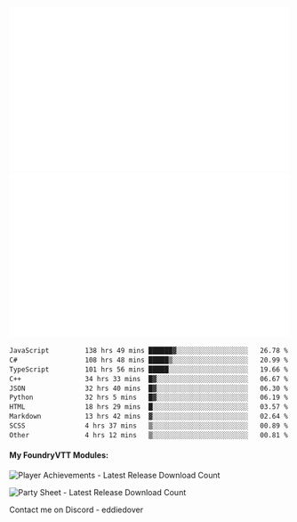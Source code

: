 
![](https://raw.githubusercontent.com/eddiedover/ghstats/master/generated/overview.svg)
![](https://raw.githubusercontent.com/eddiedover/ghstats/master/generated/languages.svg)

<!--START_SECTION:waka-->

```txt
JavaScript         138 hrs 49 mins ██████▓░░░░░░░░░░░░░░░░░░   26.78 %
C#                 108 hrs 48 mins █████▒░░░░░░░░░░░░░░░░░░░   20.99 %
TypeScript         101 hrs 56 mins █████░░░░░░░░░░░░░░░░░░░░   19.66 %
C++                34 hrs 33 mins  █▓░░░░░░░░░░░░░░░░░░░░░░░   06.67 %
JSON               32 hrs 40 mins  █▓░░░░░░░░░░░░░░░░░░░░░░░   06.30 %
Python             32 hrs 5 mins   █▓░░░░░░░░░░░░░░░░░░░░░░░   06.19 %
HTML               18 hrs 29 mins  █░░░░░░░░░░░░░░░░░░░░░░░░   03.57 %
Markdown           13 hrs 42 mins  ▓░░░░░░░░░░░░░░░░░░░░░░░░   02.64 %
SCSS               4 hrs 37 mins   ▒░░░░░░░░░░░░░░░░░░░░░░░░   00.89 %
Other              4 hrs 12 mins   ▒░░░░░░░░░░░░░░░░░░░░░░░░   00.81 %
```

<!--END_SECTION:waka-->

#### My FoundryVTT Modules:

  ![Player Achievements - Latest Release Download Count](https://img.shields.io/badge/dynamic/json?label=Player%20Achievements%20-%20Downloads@latest&query=assets%5B1%5D.download_count&url=https%3A%2F%2Fapi.github.com%2Frepos%2FEddieDover%2Ffvtt-player-achievements%2Freleases%2Flatest)

  ![Party Sheet - Latest Release Download Count](https://img.shields.io/badge/dynamic/json?label=Party%20Sheet%20-%20Downloads@latest&query=assets%5B1%5D.download_count&url=https%3A%2F%2Fapi.github.com%2Frepos%2FEddieDover%2Ffvtt-party-sheet%2Freleases%2Flatest)

<a rel="me" href="https://techhub.social/@EddieDover"></a>

Contact me on Discord - eddiedover
